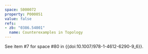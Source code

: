 ```yaml
---
space: S000072
property: P000051
value: false
refs:
- zb: "0386.54001"
  name: Counterexamples in Topology
---
```


See item #7 for space #80 in {{doi:10.1007/978-1-4612-6290-9_6}}.
